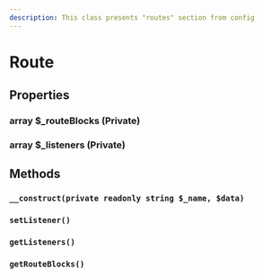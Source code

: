 ```yaml
---
description: This class presents "routes" section from config
---
```


# Route

## Properties

### array $\_routeBlocks (Private)

### array $\_listeners (Private)

## Methods

### `__construct(private readonly string $_name, $data)`

### `setListener()`

### `getListeners()`

### `getRouteBlocks()`
